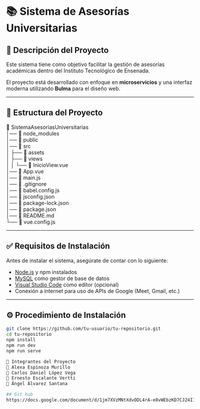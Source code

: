 # 📚 Sistema de Asesorías Universitarias  

## 📝 Descripción del Proyecto  
Este sistema tiene como objetivo facilitar la gestión de asesorías académicas dentro del Instituto Tecnológico de Ensenada.  

El proyecto está desarrollado con enfoque en **microservicios** y una interfaz moderna utilizando **Bulma** para el diseño web.  

---

## 📁 Estructura del Proyecto
📁 SistemaAsesoriasUniversitarias  
│── 📁 node_modules  
│── 📁 public  
│── 📁 src  
│   ├── 📁 assets  
│   ├── 📁 views  
│   │   └── 📄 InicioView.vue  
│── 📄 App.vue  
│── 📄 main.js  
│── 📄 .gitignore  
│── 📄 babel.config.js  
│── 📄 jsconfig.json  
│── 📄 package-lock.json  
│── 📄 package.json  
│── 📄 README.md  
└── 📄 vue.config.js  


---

## ✅ Requisitos de Instalación  

Antes de instalar el sistema, asegúrate de contar con lo siguiente:  

- [Node.js](https://nodejs.org/) y npm instalados  
- [MySQL](https://www.mysql.com/) como gestor de base de datos  
- [Visual Studio Code](https://code.visualstudio.com/) como editor (opcional)  
- Conexión a internet para uso de APIs de Google (Meet, Gmail, etc.)  

---

## ⚙️ Procedimiento de Instalación  

```bash
git clone https://github.com/tu-usuario/tu-repositorio.git
cd tu-repositorio
npm install
npm run dev
npm run serve

👥 Integrantes del Proyecto
👤 Alexa Espinoza Murillo
👤 Carlos Daniel López Vega
👤 Ernesto Escalante Vertti
👤 Ángel Álvarez Santana

## Git hub
https://docs.google.com/document/d/1jm7XVzMNtXdvODL4rA-e8vWEbzKD7CJ24IId1VVeDOU/edit?usp=sharing

